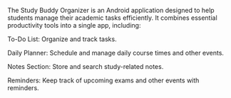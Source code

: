 The Study Buddy Organizer is an Android application designed to help students manage their academic tasks efficiently. It combines essential productivity tools into a single app, including:

To-Do List: Organize and track tasks.

Daily Planner: Schedule and manage daily course times and other events.

Notes Section: Store and search study-related notes.

Reminders: Keep track of upcoming exams and other events with reminders.
